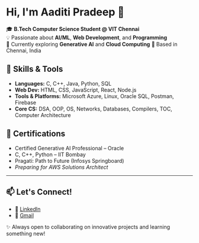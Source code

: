 # Hi, I'm Aaditi Pradeep 👋

🎓 **B.Tech Computer Science Student @ VIT Chennai**  
💡 Passionate about **AI/ML**, **Web Development**, and **Programming**  
🌱 Currently exploring **Generative AI** and **Cloud Computing** 
📍 Based in Chennai, India


## 🔧 Skills & Tools

- **Languages:** C, C++, Java, Python, SQL  
- **Web Dev:** HTML, CSS, JavaScript, React, Node.js  
- **Tools & Platforms:** Microsoft Azure, Linux, Oracle SQL, Postman, Firebase  
- **Core CS:** DSA, OOP, OS, Networks, Databases, Compilers, TOC, Computer Architecture


## 📜 Certifications

- Certified Generative AI Professional – Oracle
- C, C++, Python – IIT Bombay
- Pragati: Path to Future (Infosys Springboard)
- *Preparing for AWS Solutions Architect*

---

## 📫 Let's Connect!

- 💼 [LinkedIn](https://www.linkedin.com/in/aaditi-pradeep-34a13a219/)
- 📧 [Gmail](pradeepaaditi@gmail.com)

✨ Always open to collaborating on innovative projects and learning something new!
